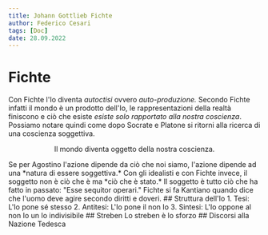 ```yaml
---
title: Johann Gottlieb Fichte
author: Federico Cesari 
tags: [Doc]
date: 28.09.2022
---
```

# Fichte
Con Fichte l'Io diventa *autoctisi* ovvero *auto-produzione.* Secondo Fichte infatti il mondo è un prodotto dell'Io, le rappresentazioni della realtà finiscono e ciò che esiste *esiste solo rapportato alla nostra coscienza*. Possiamo notare quindi come dopo Socrate e Platone si ritorni alla ricerca di una coscienza soggettiva.
<p style="text-align: center;padding-left: 2em; padding-right: 2em">  Il mondo diventa oggetto della nostra coscienza.</p>
Se per Agostino l'azione dipende da ciò che noi siamo, l'azione dipende ad una *natura di essere soggettiva.* Con gli idealisti e con Fichte invece, il soggetto non è ciò che è ma *ciò che è stato.*
Il soggetto è tutto ciò che ha fatto in passato: "Esse sequitor operari."
Fichte si fa Kantiano quando dice che l'uomo deve agire secondo diritti e doveri.
## Struttura dell'Io
1. Tesi: L'Io pone sé stesso
2. Antitesi: L'Io pone il non Io
3. Sintesi: L'Io oppone al non Io un Io indivisibile
## Streben
Lo streben  è lo sforzo
## Discorsi alla Nazione Tedesca